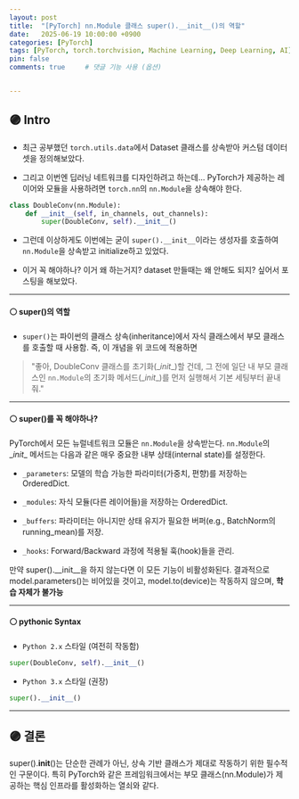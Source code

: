 ```yaml
---
layout: post
title:  "[PyTorch] nn.Module 클래스 super().__init__()의 역할"
date:   2025-06-19 10:00:00 +0900
categories: [PyTorch]
tags: [PyTorch, torch.torchvision, Machine Learning, Deep Learning, AI]
pin: false
comments: true     # 댓글 기능 사용 (옵션)


---
```

## 🟣 Intro
- 최근 공부했던 `torch.utils.data`에서 Dataset 클래스를 상속받아 커스텀 데이터셋을 정의해보았다.

- 그리고 이번엔 딥러닝 네트워크를 디자인하려고 하는데... PyTorch가 제공하는 레이어와 모듈을 사용하려면 `torch.nn`의 `nn.Module`을 상속해야 한다.
```py
class DoubleConv(nn.Module):
    def __init__(self, in_channels, out_channels):
        super(DoubleConv, self).__init__()
```

- 그런데 이상하게도 이번에는 굳이 `super().__init__`이라는 생성자를 호출하여 `nn.Module`을 상속받고 initialize하고 있었다.

- 이거 꼭 해야하나? 이거 왜 하는거지? dataset 만들때는 왜 안해도 되지? 싶어서 포스팅을 해보았다.

---

#### ⚪ super()의 역할
- `super()`는 파이썬의 클래스 상속(inheritance)에서 자식 클래스에서 부모 클래스를 호출할 때 사용함. 즉, 이 개념을 위 코드에 적용하면

> "좋아, DoubleConv 클래스를 초기화(\__init__)할 건데, 그 전에 일단 내 부모 클래스인 `nn.Module`의 초기화 메서드(\__init__)를 먼저 실행해서 기본 세팅부터 끝내줘."

---

#### ⚪ super()를 꼭 해야하나?
PyTorch에서 모든 뉴럴네트워크 모듈은 `nn.Module`을 상속받는다. `nn.Module`의 \__init__ 메서드는 다음과 같은 매우 중요한 내부 상태(internal state)를 설정한다.

  * `_parameters`: 모델의 학습 가능한 파라미터(가중치, 편향)를 저장하는 OrderedDict.

  * `_modules`: 자식 모듈(다른 레이어들)을 저장하는 OrderedDict.

  * `_buffers`: 파라미터는 아니지만 상태 유지가 필요한 버퍼(e.g., BatchNorm의 running_mean)를 저장.

  * `_hooks`: Forward/Backward 과정에 적용될 훅(hook)들을 관리.

만약 super().\__init__을 하지 않는다면 이 모든 기능이 비활성화된다. 결과적으로 model.parameters()는 비어있을 것이고, model.to(device)는 작동하지 않으며, **학습 자체가 불가능**

---

#### ⚪ pythonic Syntax
- `Python 2.x` 스타일 (여전히 작동함)
```py
super(DoubleConv, self).__init__()
```

- `Python 3.x` 스타일 (권장)
```py
super().__init__()
```

---


## 🟣 결론

super().__init__()는 단순한 관례가 아닌, 상속 기반 클래스가 제대로 작동하기 위한 필수적인 구문이다. 특히 PyTorch와 같은 프레임워크에서는 부모 클래스(nn.Module)가 제공하는 핵심 인프라를 활성화하는 열쇠와 같다.
